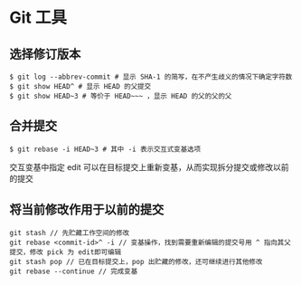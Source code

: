 # Git 工具

## 选择修订版本

```shell
$ git log --abbrev-commit # 显示 SHA-1 的简写，在不产生歧义的情况下确定字符数
$ git show HEAD^ # 显示 HEAD 的父提交
$ git show HEAD~3 # 等价于 HEAD~~~ ，显示 HEAD 的父的父的父
```

## 合并提交

```shell
$ git rebase -i HEAD~3 # 其中 -i 表示交互式变基选项
```

交互变基中指定 edit 可以在目标提交上重新变基，从而实现拆分提交或修改以前的提交

## 将当前修改作用于以前的提交

```shell
git stash // 先贮藏工作空间的修改
git rebase <commit-id>^ -i // 变基操作，找到需要重新编辑的提交号用 ^ 指向其父提交，修改 pick 为 edit即可编辑
git stash pop // 已在目标提交上，pop 出贮藏的修改，还可继续进行其他修改
git rebase --continue // 完成变基
```
